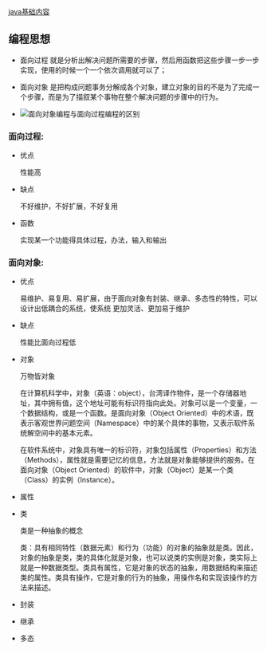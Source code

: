 [java基础内容](https://www.cnblogs.com/In-order-to-tomorrow/p/3652315.html?utm_source=tuicool&utm_medium=referral)


## 编程思想

- 面向过程
    就是分析出解决问题所需要的步骤，然后用函数把这些步骤一步一步实现，使用的时候一个一个依次调用就可以了；
    
- 面向对象
    是把构成问题事务分解成各个对象，建立对象的目的不是为了完成一个步骤，而是为了描叙某个事物在整个解决问题的步骤中的行为。

- ![面向对象编程与面向过程编程的区别](https://blog.csdn.net/u012069890/article/details/56497186)
### 面向过程:

- 优点

    性能高
- 缺点

    不好维护，不好扩展，不好复用

- 函数


    实现某一个功能得具体过程，办法，输入和输出

### 面向对象:

- 优点

    易维护、易复用、易扩展，由于面向对象有封装、继承、多态性的特性，可以设计出低耦合的系统，使系统 更加灵活、更加易于维护 

- 缺点
    
    性能比面向过程低

- 对象

    万物皆对象

    在计算机科学中，对象（英语：object），台湾译作物件，是一个存储器地址，其中拥有值，这个地址可能有标识符指向此处。对象可以是一个变量，一个数据结构，或是一个函数。是面向对象（Object Oriented）中的术语，既表示客观世界问题空间（Namespace）中的某个具体的事物，又表示软件系统解空间中的基本元素。 

    在软件系统中，对象具有唯一的标识符，对象包括属性（Properties）和方法（Methods），属性就是需要记忆的信息，方法就是对象能够提供的服务。在面向对象（Object Oriented）的软件中，对象（Object）是某一个类（Class）的实例（Instance）。

- 属性

- 类

    类是一种抽象的概念

    类：具有相同特性（数据元素）和行为（功能）的对象的抽象就是类。因此，对象的抽象是类，类的具体化就是对象，也可以说类的实例是对象，类实际上就是一种数据类型。类具有属性，它是对象的状态的抽象，用数据结构来描述类的属性。类具有操作，它是对象的行为的抽象，用操作名和实现该操作的方法来描述。 

- 封装



- 继承



- 多态





